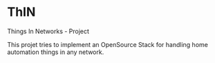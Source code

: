 # ThIN
Things In Networks - Project

This projet tries to implement an OpenSource Stack for handling
home automation things in any network.

